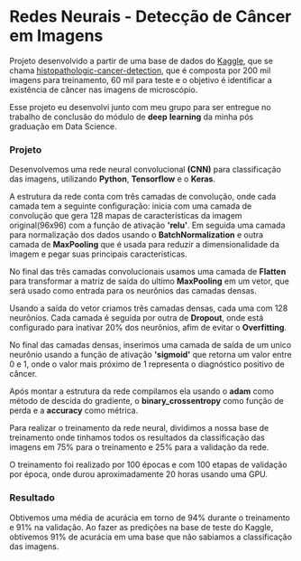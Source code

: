# Redes Neurais - Detecção de Câncer em Imagens

Projeto desenvolvido a partir de uma base de dados do [Kaggle](https://www.kaggle.com/), que se chama [histopathologic-cancer-detection](https://www.kaggle.com/c/histopathologic-cancer-detection), que é composta por 200 mil imagens para treinamento, 60 mil para teste e o objetivo é identificar a existência de câncer nas imagens de microscópio.

Esse projeto eu desenvolvi junto com meu grupo para ser entregue no trabalho de conclusão do módulo de __deep__ __learning__ da minha pós graduação em Data Science.

### Projeto
Desenvolvemos uma rede neural convolucional __(CNN)__ para classificação das imagens, utilizando __Python__, __Tensorflow__ e o __Keras__.

A estrutura da rede conta com três camadas de convolução, onde cada camada tem a seguinte configuração: inicia com uma camada de convolução que gera 128 mapas de características da imagem original(96x96) com a função de ativação __'relu'__. Em seguida uma camada para normalização dos dados usando o __BatchNormalization__ e outra camada de __MaxPooling__ que é usada para reduzir a dimensionalidade da imagem e pegar suas principais características.

No final das três camadas convolucionais usamos uma camada de __Flatten__ para transformar a matriz de saída do ultimo __MaxPooling__ em um vetor, que será usado como entrada para os neurônios das camadas densas.

Usando a saída do vetor criamos três camadas densas, cada uma com 128 neurônios. Cada camada é seguida por outra de __Dropout__, onde está configurado para inativar 20% dos neurônios, afim de evitar o __Overfitting__.

No final das camadas densas, inserimos uma camada de saída de um unico neurônio usando a função de ativação __'sigmoid'__ que retorna um valor entre 0 e 1, onde o valor mais próximo de 1 representa o diagnóstico positivo de câncer.

Após montar a estrutura da rede compilamos ela usando o __adam__ como método de descida do gradiente, o __binary_crossentropy__ como função de perda e a __accuracy__ como métrica.

Para realizar o treinamento da rede neural, dividimos a nossa base de treinamento onde tinhamos todos os resultados da classificação das imagens em 75% para o treinamento e 25% para a validação da rede. 

O treinamento foi realizado por 100 épocas e com 100 etapas de validação por época, onde durou aproximadamente 20 horas usando uma GPU.

### Resultado

Obtivemos uma média de acurácia em torno de 94% durante o treinamento e 91% na validação. Ao fazer as predições na base de teste do Kaggle, obtivemos 91% de acurácia em uma base que não sabiamos a classificação das imagens.


